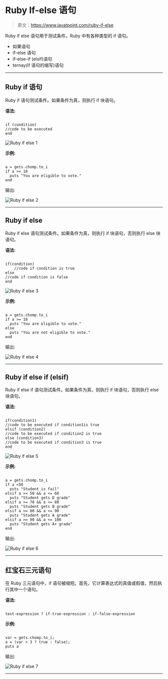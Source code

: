 # Ruby If-else 语句

> 原文：<https://www.javatpoint.com/ruby-if-else>

Ruby if else 语句用于测试条件。Ruby 中有各种类型的 if 语句。

*   如果语句
*   if-else 语句
*   if-else-if (elsif)语句
*   ternay(if 语句的缩写)语句

* * *

## Ruby if 语句

Ruby if 语句测试条件。如果条件为真，则执行 if 块语句。

**语法:**

```

if (condition)
//code to be executed
end

```

![Ruby if else 1](img/cac5d54eb3623be0c57fc1587565e86e.png)

**示例:**

```

a = gets.chomp.to_i 
if a >= 18 
  puts "You are eligible to vote." 
end

```

输出:

![Ruby if else 2](img/f4041d1dd400813c5742c4260ff7b05e.png)

* * *

## Ruby if else

Ruby if else 语句测试条件。如果条件为真，则执行 if 块语句，否则执行 else 块语句。

**语法:**

```

if(condition)
	//code if condition is true
else
//code if condition is false
end

```

![Ruby if else 3](img/e03d4009e6e3228acf7ad5441bbd5cee.png)

**示例:**

```

a = gets.chomp.to_i 
if a >= 18 
  puts "You are eligible to vote." 
else 
  puts "You are not eligible to vote." 
end

```

输出:

![Ruby if else 4](img/02eb0668b3ad8f890691ec5e38f7bfe4.png)

* * *

## Ruby if else if (elsif)

Ruby if else if 语句测试条件。如果条件为真，则执行 if 块语句，否则执行 else 块语句。

**语法:**

```

if(condition1)
//code to be executed if condition1is true
elsif (condition2)
//code to be executed if condition2 is true
else (condition3)
//code to be executed if condition3 is true
end

```

![Ruby if else 5](img/352e1a2c9e3d573aec51b9406e08959d.png)

**示例:**

```

a = gets.chomp.to_i 
if a <50 
  puts "Student is fail" 
elsif a >= 50 && a <= 60 
  puts "Student gets D grade" 
elsif a >= 70 && a <= 80 
  puts "Student gets B grade" 
elsif a >= 80 && a <= 90 
  puts "Student gets A grade"  
elsif a >= 90 && a <= 100 
  puts "Student gets A+ grade"  
end

```

输出:

![Ruby if else 6](img/ce15032e2465a6b87cd4a2a5071baacd.png)

* * *

## 红宝石三元语句

在 Ruby 三元语句中，if 语句被缩短。首先，它计算表达式的真值或假值，然后执行其中一个语句。

**语法:**

```

test-expression ? if-true-expression : if-false-expression

```

**示例:**

```

var = gets.chomp.to_i; 
a = (var > 3 ? true : false);  
puts a 

```

输出:

![Ruby if else 7](img/a7234b2595cff996efc9d7c1e463c601.png)

* * *